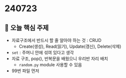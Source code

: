 # 240723

## 📌 오늘 핵심 주제

- 자료구조에서 반드시 할 줄 알아야 하는 것 : CRUD
    - Create(생성), Read(읽기), Update(갱신), Delete(삭제)
- `set` : 주머니 안에 섞여 있다고 생각
- 자료 구조, pop(), 반복문을 배웠으니 우리반 자리 배치
    - `random.py` module 사용할 수 있음
- 99번 파일 먼저